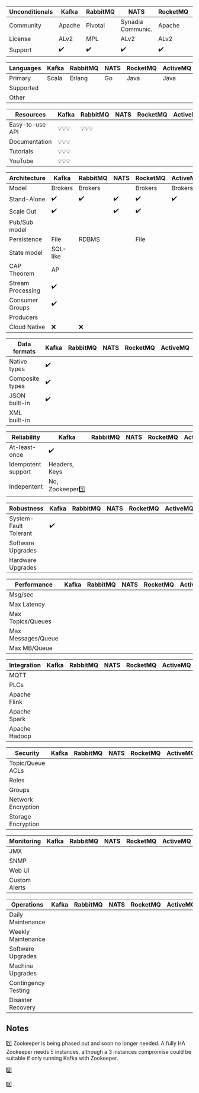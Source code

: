


Unconditionals      | Kafka              | RabbitMQ           | NATS               | RocketMQ           | ActiveMQ           | NSQ                
--------------------|--------------------|--------------------|--------------------|--------------------|--------------------|--------------------
Community           | Apache             | Pivotal            | Synadia Communic.  | Apache             | Apache             | Github
License             | ALv2               | MPL                | ALv2               | ALv2               | ALv2               | MIT
Support             | :heavy_check_mark: | :heavy_check_mark: | :heavy_check_mark: | :heavy_check_mark: | :heavy_check_mark: | :heavy_check_mark: 
                    
Languages           | Kafka              | RabbitMQ           | NATS               | RocketMQ           | ActiveMQ           | NSQ                
--------------------|--------------------|--------------------|--------------------|--------------------|--------------------|--------------------
Primary             | Scala              | Erlang             | Go                 | Java               | Java               | Go
Supported           |                    |                    |                    |                    |                    |
Other               |                    |                    |                    |                    |                    |
                    
Resources           | Kafka              | RabbitMQ           | NATS               | RocketMQ           | ActiveMQ           | NSQ                
--------------------|--------------------|--------------------|--------------------|--------------------|--------------------|--------------------
Easy-to-use API     | :bulb::bulb::bulb: | :bulb::bulb::bulb: |                    |                    |                    |
Documentation       | :bulb::bulb::bulb: |                    |                    |                    |                    |
Tutorials           | :bulb::bulb::bulb: |                    |                    |                    |                    |
YouTube             | :bulb::bulb::bulb: |                    |                    |                    |                    |
                    
Architecture        | Kafka              | RabbitMQ           | NATS               | RocketMQ           | ActiveMQ           | NSQ                
--------------------|--------------------|--------------------|--------------------|--------------------|--------------------|--------------------
Model               | Brokers            | Brokers            |                    | Brokers            | Brokers            |
Stand-Alone         | :heavy_check_mark: | :heavy_check_mark: | :heavy_check_mark: | :heavy_check_mark: | :heavy_check_mark: | :heavy_check_mark: 
Scale Out           | :heavy_check_mark: |                    | :heavy_check_mark: | :heavy_check_mark: |                    |
Pub/Sub model       |                    |                    |                    |                    |                    |                    
Persistence         | File               | RDBMS              |                    | File               |                    |                    
State model         | SQL-like           |                    |                    |                    |                    |                    
CAP Theorem         | AP                 |                    |                    |                    |                    |                    
Stream Processing   | :heavy_check_mark: |                    |                    |                    |                    |                    
Consumer Groups     | :heavy_check_mark: |                    |                    |                    |                    |                    
Producers           |                    |                    |                    |                    |                    |                    
Cloud Native        | :x:                | :x:                |                    |                    |                    |                    


Data formats        | Kafka              | RabbitMQ           | NATS               | RocketMQ           | ActiveMQ           | NSQ                
--------------------|--------------------|--------------------|--------------------|--------------------|--------------------|--------------------
Native types        | :heavy_check_mark: |                    |                    |                    |                    |                    
Composite types     | :heavy_check_mark: |                    |                    |                    |                    |                    
JSON built-in       | :heavy_check_mark: |                    |                    |                    |                    |                    
XML built-in        |                    |                    |                    |                    |                    |                    

Reliability         | Kafka              | RabbitMQ           | NATS               | RocketMQ           | ActiveMQ           | NSQ                
--------------------|--------------------|--------------------|--------------------|--------------------|--------------------|--------------------
At-least-once       | :heavy_check_mark: |                    |                    |                    |                    
Idempotent support  | Headers, Keys      |                    |                    |                    |                    
Indepentent         | No, Zookeeper:one: |                    |                    |                    |                    

Robustness          | Kafka              | RabbitMQ           | NATS               | RocketMQ           | ActiveMQ           | NSQ                
--------------------|--------------------|--------------------|--------------------|--------------------|--------------------|--------------------
System-Fault Tolerant|:heavy_check_mark: |                    |                    |                    |                    |                    
Software Upgrades   |                    |                    |                    |                    |                    |                    
Hardware Upgrades   |                    |                    |                    |                    |                    |                    

Performance         | Kafka              | RabbitMQ           | NATS               | RocketMQ           | ActiveMQ           | NSQ                
--------------------|--------------------|--------------------|--------------------|--------------------|--------------------|--------------------
Msg/sec             |                    |                    |                    |                    |                    |                    
Max Latency         |                    |                    |                    |                    |                    |                    
Max Topics/Queues   |                    |                    |                    |                    |                    |                    
Max Messages/Queue  |                    |                    |                    |                    |                    |                    
Max MB/Queue        |                    |                    |                    |                    |                    |                    

Integration         | Kafka              | RabbitMQ           | NATS               | RocketMQ           | ActiveMQ           | NSQ                
--------------------|--------------------|--------------------|--------------------|--------------------|--------------------|--------------------
MQTT                |                    |                    |                    |                    |                    |                    
PLCs                |                    |                    |                    |                    |                    |                    
Apache Flink        |                    |                    |                    |                    |                    |                    
Apache Spark        |                    |                    |                    |                    |                    |                    
Apache Hadoop       |                    |                    |                    |                    |                    |                    

Security            | Kafka              | RabbitMQ           | NATS               | RocketMQ           | ActiveMQ           | NSQ                
--------------------|--------------------|--------------------|--------------------|--------------------|--------------------|--------------------
Topic/Queue ACLs    |                    |                    |                    |                    |                    |                    
Roles               |                    |                    |                    |                    |                    |                    
Groups              |                    |                    |                    |                    |                    |                    
Network Encryption  |                    |                    |                    |                    |                    |                    
Storage Encryption  |                    |                    |                    |                    |                    |                    

Monitoring          | Kafka              | RabbitMQ           | NATS               | RocketMQ           | ActiveMQ           | NSQ                
--------------------|--------------------|--------------------|--------------------|--------------------|--------------------|--------------------
JMX                 |                    |                    |                    |                    |                    |                    
SNMP                |                    |                    |                    |                    |                    |                    
Web UI              |                    |                    |                    |                    |                    |                    
Custom Alerts       |                    |                    |                    |                    |                    |                    

Operations          | Kafka              | RabbitMQ           | NATS               | RocketMQ           | ActiveMQ           | NSQ                
--------------------|--------------------|--------------------|--------------------|--------------------|--------------------|--------------------
Daily Maintenance   |                    |                    |                    |                    |                    |                    
Weekly Maintenance  |                    |                    |                    |                    |                    |                    
Software Upgrades   |                    |                    |                    |                    |                    |                    
Machine Upgrades    |                    |                    |                    |                    |                    |                    
Contingency Testing |                    |                    |                    |                    |                    |                    
Disaster Recovery   |                    |                    |                    |                    |                    |                    

## Notes
:one: Zookeeper is being phased out and soon no longer needed. A fully HA Zookeeper needs 5 instances, although a 3 instances compromise could be suitable if only running Kafka with Zookeeper.

:two:

:three:

